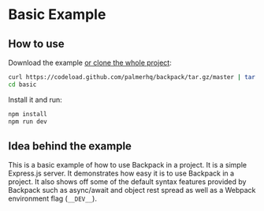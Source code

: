 # Basic Example

## How to use

Download the example [or clone the whole project](https://github.com/palmerhq/backpack.git):

```bash
curl https://codeload.github.com/palmerhq/backpack/tar.gz/master | tar -xz --strip=2 backpack-master/examples/basic
cd basic
```

Install it and run:

```bash
npm install
npm run dev
```

## Idea behind the example

This is a basic example of how to use Backpack in a project. It is a simple Express.js server. It demonstrates how easy it is to use
Backpack in a project. It also shows off some of the default syntax features provided by Backpack such as async/await and object rest spread
as well as a Webpack environment flag (`__DEV__`).
